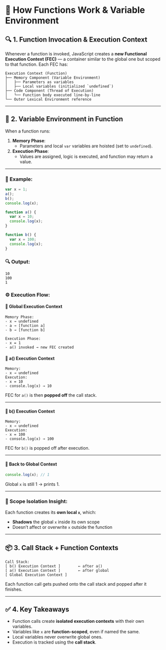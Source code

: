 # 📘 How Functions Work & Variable Environment

## 🔍 1. Function Invocation & Execution Context
Whenever a function is invoked, JavaScript creates a **new Functional Execution Context (FEC)** — a container similar to the global one but scoped to that function.
Each FEC has:
```
Execution Context (Function)
├── Memory Component (Variable Environment)
│   ├── Parameters as variables
│   ├── Local variables (initialized `undefined`)
├── Code Component (Thread of Execution)
│   └── Function body executed line-by-line
└── Outer Lexical Environment reference
````

---

## 🧠 2. Variable Environment in Function
When a function runs:
1. **Memory Phase**:
   - Parameters and local `var` variables are hoisted (set to `undefined`).
2. **Execution Phase**:
   - Values are assigned, logic is executed, and function may return a value.
---

### 🔁 Example:
```js
var x = 1;
a();
b();
console.log(x);

function a() {
  var x = 10;
  console.log(x);
}

function b() {
  var x = 100;
  console.log(x);
}
````
### 🔍 Output:
```
10
100
1
```

### ⚙️ Execution Flow:

#### 🔹 Global Execution Context
```
Memory Phase:
- x → undefined
- a → [function a]
- b → [function b]

Execution Phase:
- x = 1
- a() invoked → new FEC created
```
#### 🔹 a() Execution Context
```
Memory:
- x → undefined
Execution:
- x = 10
- console.log(x) → 10
```
FEC for `a()` is then **popped off** the call stack.

---

#### 🔹 b() Execution Context
```
Memory:
- x → undefined
Execution:
- x = 100
- console.log(x) → 100
```
FEC for `b()` is popped off after execution.

---

#### 🔹 Back to Global Context
```js
console.log(x); // 1
```
Global `x` is still 1 → prints 1.

---

### 🧠 Scope Isolation Insight:
Each function creates its **own local `x`**, which:
* **Shadows** the global `x` inside its own scope
* Doesn’t affect or overwrite `x` outside the function

---

## 📦 3. Call Stack + Function Contexts

```
Call Stack:
[ b() Execution Context ]        ← after a()
[ a() Execution Context ]        ← after global
[ Global Execution Context ]
```

Each function call gets pushed onto the call stack and popped after it finishes.

---

## ✅ 4. Key Takeaways
* Function calls create **isolated execution contexts** with their own variables.
* Variables like `x` are **function-scoped**, even if named the same.
* Local variables never overwrite global ones.
* Execution is tracked using the **call stack**.


